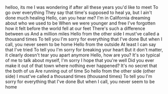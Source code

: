 helloo, its me
I was wondering if after all these years you'd like to meet
To go over everything
They say that time's supposed to heal ya, but I ain't done much healing
Hello, can you hear me?
I'm in California dreaming about who we used to be
When we were younger and free
I've forgotten how it felt before the world fell at our feet
There's such a difference between us
And a million miles
Hello from the other side
I must've called a thousand times
To tell you I'm sorry for everything that I've done
But when I call, you never seem to be home
Hello from the outside
At least I can say that I've tried
To tell you I'm sorry for breaking your heart
But it don't matter, it clearly doesn't tear you apart anymore
Hello, how are you?
It's so typical of me to talk about myself, I'm sorry
I hope that you're well
Did you ever make it out of that town where nothing ever happened?
It's no secret that the both of us
Are running out of time
So hello from the other side (other side)
I must've called a thousand times (thousand times)
To tell you I'm sorry for everything that I've done
But when I call, you never seem to be home